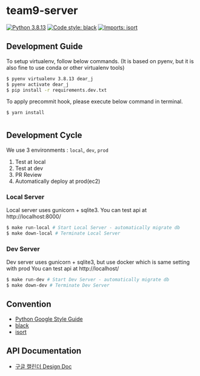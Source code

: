 # team9-server
[![Python 3.8.13](https://img.shields.io/badge/python-3.8.13-blue.svg)](https://www.python.org/downloads/release/python-3813/)
[![Code style: black](https://img.shields.io/badge/code%20style-black-000000.svg)](https://github.com/psf/black)
[![Imports: isort](https://img.shields.io/badge/%20imports-isort-%231674b1?style=flat&labelColor=ef8336)](https://pycqa.github.io/isort/)

## Development Guide

To setup virtualenv, follow below commands. (It is based on pyenv, but it is also fine to use conda or other virtualenv tools)
```bash
$ pyenv virtualenv 3.8.13 dear_j
$ pyenv activate dear_j
$ pip install -r requirements.dev.txt
```

To apply precommit hook, please execute below command in terminal.
```bash
$ yarn install
```

#
## Development Cycle
We use 3 environments : `local`, `dev`, `prod`
1. Test at local
2. Test at dev
3. PR Review
4. Automatically deploy at prod(ec2)

### Local Server
Local server uses gunicorn + sqlite3.
You can test api at http://localhost:8000/

```bash
$ make run-local # Start Local Server - automatically migrate db
$ make down-local # Terminate Local Server
```

### Dev Server
Dev server uses gunicorn + sqlite3, but use docker which is same setting with prod
You can test api at http://localhost/

```bash
$ make run-dev # Start Dev Server - automatically migrate db
$ make down-dev # Terminate Dev Server
```


## Convention
- [Python Google Style Guide](https://google.github.io/styleguide/pyguide.html)
- [black](https://black.readthedocs.io/en/stable/)
- [isort](https://pycqa.github.io/isort/)

## API Documentation
- [구글 캘린더 Design Doc](https://historical-garage-3bd.notion.site/Design-Doc-a2887ef59aea4f628c668729c18feecb)